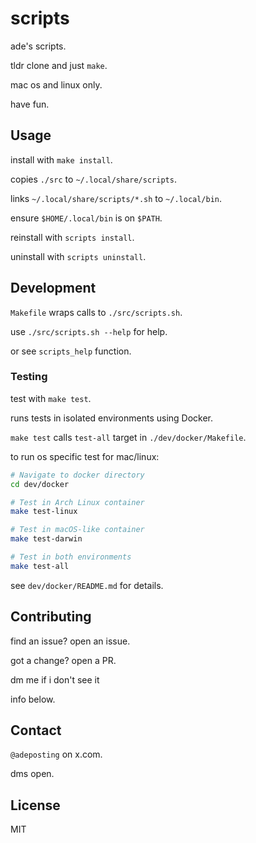 # scripts

ade's scripts.

tldr clone and just `make`.

mac os and linux only.

have fun.

## Usage

install with `make install`.

copies `./src` to `~/.local/share/scripts`.

links `~/.local/share/scripts/*.sh` to `~/.local/bin`.

ensure `$HOME/.local/bin` is on `$PATH`.

reinstall with `scripts install`.

uninstall with `scripts uninstall`.

## Development

`Makefile` wraps calls to `./src/scripts.sh`.

use `./src/scripts.sh --help` for help.

or see `scripts_help` function.

### Testing

test with `make test`.

runs tests in isolated environments using Docker.

`make test` calls `test-all` target in `./dev/docker/Makefile`.

to run os specific test for mac/linux:

```bash
# Navigate to docker directory
cd dev/docker

# Test in Arch Linux container
make test-linux

# Test in macOS-like container  
make test-darwin

# Test in both environments
make test-all
```

see `dev/docker/README.md` for details.

## Contributing

find an issue? open an issue.

got a change? open a PR.

dm me if i don't see it

info below.

## Contact

`@adeposting` on x.com.

dms open.

## License

MIT
